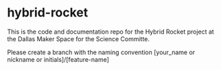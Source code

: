 # hybrid-rocket
This is the code and documentation repo for the Hybrid Rocket project at the Dallas Maker Space for the Science Committe.

Please create a branch with the naming convention [your_name or nickname or initials]/[feature-name] 
